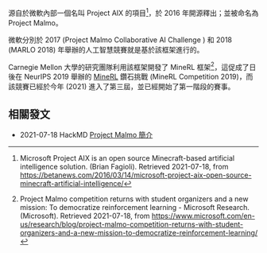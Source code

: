 源自於微軟內部一個名叫 Project AIX 的項目[^project-aix]，於 2016 年開源釋出；並被命名為 Project Malmo。

微軟分別於 2017 (Project Malmo Collaborative AI Challenge ) 和 2018 (MARLO 2018) 年舉辦的人工智慧競賽就是基於該框架進行的。

Carnegie Mellon 大學的研究團隊利用該框架開發了 MineRL 框架[^MineRL]，這促成了日後在 NeurIPS 2019 舉辦的 [MineRL](#MineRL) 鑽石挑戰 (MineRL Competition 2019)，而該競賽已經於今年 (2021) 進入了第三屆，並已經開始了第一階段的賽事。

[^project-aix]: Microsoft Project AIX is an open source Minecraft-based artificial intelligence solution. (Brian Fagioli). Retrieved 2021-07-18, from https://betanews.com/2016/03/14/microsoft-project-aix-open-source-minecraft-artificial-intelligence/

[^MineRL]: Project Malmo competition returns with student organizers and a new mission: To democratize reinforcement learning - Microsoft Research. (Microsoft). Retrieved 2021-07-18, from https://www.microsoft.com/en-us/research/blog/project-malmo-competition-returns-with-student-organizers-and-a-new-mission-to-democratize-reinforcement-learning/

## 相關發文

- 2021-07-18 HackMD [Project Malmo 簡介](https://hackmd.io/@FlySkyPie/BJhgrLkd7)